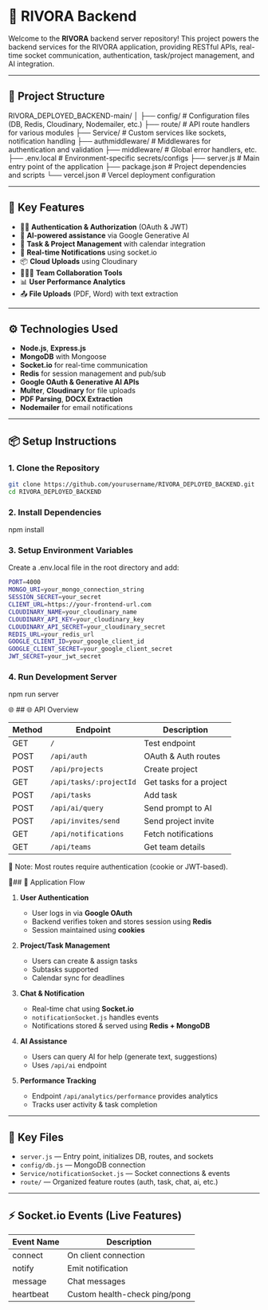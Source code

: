 
# 🚀 RIVORA Backend

Welcome to the **RIVORA** backend server repository! This project powers the backend services for the RIVORA application, providing RESTful APIs, real-time socket communication, authentication, task/project management, and AI integration.

---

## 📁 Project Structure
RIVORA_DEPLOYED_BACKEND-main/
│
├── config/ # Configuration files (DB, Redis, Cloudinary, Nodemailer, etc.)
├── route/ # API route handlers for various modules
├── Service/ # Custom services like sockets, notification handling
├── authmiddleware/ # Middlewares for authentication and validation
├── middleware/ # Global error handlers, etc.
├── .env.local # Environment-specific secrets/configs
├── server.js # Main entry point of the application
├── package.json # Project dependencies and scripts
└── vercel.json # Vercel deployment configuration

---

## 🧠 Key Features

- 🧑‍💻 **Authentication & Authorization** (OAuth & JWT)
- 🧠 **AI-powered assistance** via Google Generative AI
- 📁 **Task & Project Management** with calendar integration
- 🔔 **Real-time Notifications** using socket.io
- 📦 **Cloud Uploads** using Cloudinary
- 🧑‍🤝‍🧑 **Team Collaboration Tools**
- 📊 **User Performance Analytics**
- 📤 **File Uploads** (PDF, Word) with text extraction

---

## ⚙️ Technologies Used

- **Node.js**, **Express.js**
- **MongoDB** with Mongoose
- **Socket.io** for real-time communication
- **Redis** for session management and pub/sub
- **Google OAuth & Generative AI APIs**
- **Multer**, **Cloudinary** for file uploads
- **PDF Parsing**, **DOCX Extraction**
- **Nodemailer** for email notifications

---

## 📦 Setup Instructions

### 1. Clone the Repository

```bash
git clone https://github.com/yourusername/RIVORA_DEPLOYED_BACKEND.git
cd RIVORA_DEPLOYED_BACKEND
```
### 2. Install Dependencies
npm install
### 3. Setup Environment Variables
Create a .env.local file in the root directory and add:
```bash
PORT=4000
MONGO_URI=your_mongo_connection_string
SESSION_SECRET=your_secret
CLIENT_URL=https://your-frontend-url.com
CLOUDINARY_NAME=your_cloudinary_name
CLOUDINARY_API_KEY=your_cloudinary_key
CLOUDINARY_API_SECRET=your_cloudinary_secret
REDIS_URL=your_redis_url
GOOGLE_CLIENT_ID=your_google_client_id
GOOGLE_CLIENT_SECRET=your_google_client_secret
JWT_SECRET=your_jwt_secret
```
### 4. Run Development Server

npm run server


🌐 ## 🌐 API Overview

| Method | Endpoint               | Description                    |
|--------|------------------------|--------------------------------|
| GET    | `/`                    | Test endpoint                  |
| POST   | `/api/auth`            | OAuth & Auth routes            |
| POST   | `/api/projects`        | Create project                 |
| GET    | `/api/tasks/:projectId`| Get tasks for a project        |
| POST   | `/api/tasks`           | Add task                       |
| POST   | `/api/ai/query`        | Send prompt to AI              |
| POST   | `/api/invites/send`    | Send project invite            |
| GET    | `/api/notifications`   | Fetch notifications            |
| GET    | `/api/teams`           | Get team details               |


🔐 Note: Most routes require authentication (cookie or JWT-based).

🧩## 🧩 Application Flow

1. **User Authentication**
   - User logs in via **Google OAuth**
   - Backend verifies token and stores session using **Redis**
   - Session maintained using **cookies**

2. **Project/Task Management**
   - Users can create & assign tasks
   - Subtasks supported
   - Calendar sync for deadlines

3. **Chat & Notification**
   - Real-time chat using **Socket.io**
   - `notificationSocket.js` handles events
   - Notifications stored & served using **Redis + MongoDB**

4. **AI Assistance**
   - Users can query AI for help (generate text, suggestions)
   - Uses `/api/ai` endpoint

5. **Performance Tracking**
   - Endpoint `/api/analytics/performance` provides analytics
   - Tracks user activity & task completion

---

## 🧠 Key Files

- `server.js` — Entry point, initializes DB, routes, and sockets
- `config/db.js` — MongoDB connection
- `Service/notificationSocket.js` — Socket connections & events
- `route/` — Organized feature routes (auth, task, chat, ai, etc.)

---

## ⚡ Socket.io Events (Live Features)

| Event Name | Description                       |
|------------|-----------------------------------|
| connect    | On client connection              |
| notify     | Emit notification                 |
| message    | Chat messages                     |
| heartbeat  | Custom health-check ping/pong     |

